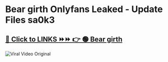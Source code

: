
 # Bear girth Onlyfans Leaked - Update Files sa0k3

## <h2><a href="https://clipsfans.com/Bear_girth&ref=git">🔗 Click to LINKS ⏩⏩ 👉 🟢 Bear girth </a></h2>

<a href="https://clipsfans.com/Bear_girth&ref=git" rel="nofollow" data-target="animated-image.originalLink"><img src="https://i.ibb.co.com/xMMVF88/686577567.gif" alt="Viral Video Original" style="max-width: 100%; display: inline-block;" data-target="animated-image.originalImage"></a>

